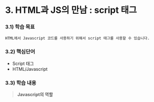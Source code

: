 # 3. HTML과 JS의 만남 : script 태그



### 3.1) 학습 목표

```
HTML에서 Javascript 코드를 사용하기 위해서 script 태그를 사용할 수 있습니다.
```

### 3.2) 핵심단어

- Script 태그
- HTML/Javascript

### 3.3) 학습 내용

>  <strong>Javascript의 역할</strong>